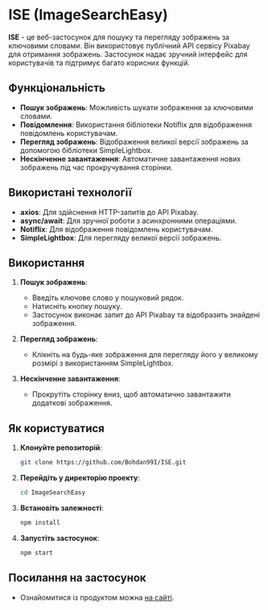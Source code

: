 # ISE (ImageSearchEasy)

**ISE** - це веб-застосунок для пошуку та перегляду зображень за ключовими
словами. Він використовує публічний API сервісу Pixabay для отримання зображень.
Застосунок надає зручний інтерфейс для користувачів та підтримує багато корисних
функцій.

## Функціональність

- **Пошук зображень**: Можливість шукати зображення за ключовими словами.
- **Повідомлення**: Використання бібліотеки Notiflix для відображення
  повідомлень користувачам.
- **Перегляд зображень**: Відображення великої версії зображень за допомогою
  бібліотеки SimpleLightbox.
- **Нескінченне завантаження**: Автоматичне завантаження нових зображень під час
  прокручування сторінки.

## Використані технології

- **axios**: Для здійснення HTTP-запитів до API Pixabay.
- **async/await**: Для зручної роботи з асинхронними операціями.
- **Notiflix**: Для відображення повідомлень користувачам.
- **SimpleLightbox**: Для перегляду великої версії зображень.

## Використання

1. **Пошук зображень**:

   - Введіть ключове слово у пошуковий рядок.
   - Натисніть кнопку пошуку.
   - Застосунок виконає запит до API Pixabay та відобразить знайдені зображення.

2. **Перегляд зображень**:

   - Клікніть на будь-яке зображення для перегляду його у великому розмірі з
     використанням SimpleLightbox.

3. **Нескінченне завантаження**:
   - Прокрутіть сторінку вниз, щоб автоматично завантажити додаткові зображення.

## Як користуватися

1. **Клонуйте репозиторій**:
   ```bash
   git clone https://github.com/Bohdan99I/ISE.git
   ```
2. **Перейдіть у директорію проекту**:
   ```bash
   cd ImageSearchEasy
   ```
3. **Встановіть залежності**:
   ```bash
   npm install
   ```
4. **Запустіть застосунок**:
   ```bash
   npm start
   ```

## Посилання на застосунок

- Ознайомитися із продуктом можна
  [на сайті](https://github.com/Bohdan99I/ISE.git).
